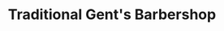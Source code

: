 ---
title: "Traditional Gent's Barbershop"
url: /baden-baden/traditional-gents-barbershop/
shop: Friseur
---